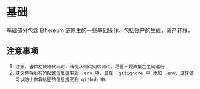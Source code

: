 # 基础

基础部分包含 Ethereum 链原生的一些基础操作，包括账户的生成，资产转移，

## 注意事项

1. `注意，当你在使用代码时，请优从测试网络测试，尽量不要直接在主网运行`
2. `建议你将所有的配置信息提取到 .env 中，且在 .gitignore 中 添加 .env，这样做可以防止你将私密的信息提交到 github 中。`
